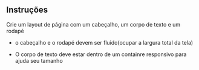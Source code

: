 ## Instruções

Crie um layout de página com um cabeçalho, um corpo de texto e um rodapé

- o cabeçalho e o rodapé devem ser fluido(ocupar a largura total da tela)

- O corpo de texto deve estar dentro de um containre responsivo para ajuda seu tamanho
